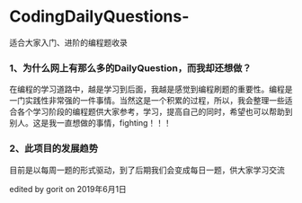 # CodingDailyQuestions-
适合大家入门、进阶的编程题收录

### 1、为什么网上有那么多的DailyQuestion，而我却还想做？
  在编程的学习道路中，越是学习到后面，我越是感觉到编程刷题的重要性。编程是一门实践性非常强的一件事情。当然这是一个积累的过程，所以，我会整理一些适合各个学习阶段的编程题供大家参考，学习，提高自己的同时，希望也可以帮助到别人。这是我一直想做的事情，fighting！！！

### 2、此项目的发展趋势
  目前是以每周一题的形式驱动，到了后期我们会变成每日一题，供大家学习交流
  
edited by gorit on 2019年6月1日
